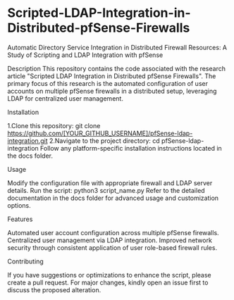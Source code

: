 # Scripted-LDAP-Integration-in-Distributed-pfSense-Firewalls
Automatic Directory Service Integration in Distributed Firewall Resources: A Study of Scripting and LDAP Integration with pfSense

Description
This repository contains the code associated with the research article "Scripted LDAP Integration in Distributed pfSense Firewalls". The primary focus of this research is the automated configuration of user accounts on multiple pfSense firewalls in a distributed setup, leveraging LDAP for centralized user management.

Installation

1.Clone this repository:
git clone https://github.com/[YOUR_GITHUB_USERNAME]/pfSense-ldap-integration.git
2.Navigate to the project directory:
cd pfSense-ldap-integration
Follow any platform-specific installation instructions located in the docs folder.

Usage

Modify the configuration file with appropriate firewall and LDAP server details.
Run the script:
python3 script_name.py
Refer to the detailed documentation in the docs folder for advanced usage and customization options.

Features

Automated user account configuration across multiple pfSense firewalls.
Centralized user management via LDAP integration.
Improved network security through consistent application of user role-based firewall rules.

Contributing

If you have suggestions or optimizations to enhance the script, please create a pull request. For major changes, kindly open an issue first to discuss the proposed alteration.


